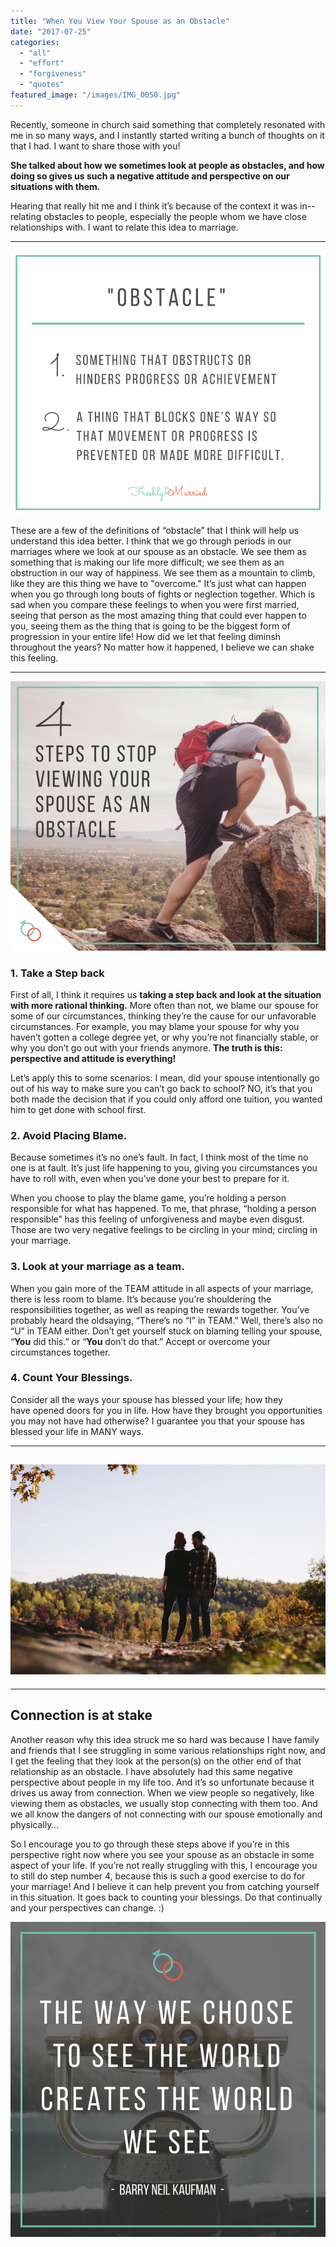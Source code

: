 ```yaml
---
title: "When You View Your Spouse as an Obstacle"
date: "2017-07-25"
categories: 
  - "all"
  - "effort"
  - "forgiveness"
  - "quotes"
featured_image: "/images/IMG_0050.jpg"
---
```


Recently, someone in church said something that completely resonated with me in so many ways, and I instantly started writing a bunch of thoughts on it that I had. I want to share those with you!

**She talked about how we sometimes look at people as obstacles, and how doing so gives us such a negative attitude and perspective on our situations with them.**  

Hearing that really hit me and I think it’s because of the context it was in--relating obstacles to people, especially the people whom we have close relationships with. I want to relate this idea to marriage.

* * *

![obstacles, overcoming obstacles, overcoming obstacles in marriage, looking at people as obstacles, people are not obstacles, your spouse is not an obstacle, don't look at people as obstacles, how to not see people as obstacles, husband is obstacle, wife is obstacle, marriage advice, marriage help](/images/OBSTACLE.png)

These are a few of the definitions of “obstacle” that I think will help us understand this idea better. I think that we go through periods in our marriages where we look at our spouse as an obstacle. We see them as something that is making our life more difficult; we see them as an obstruction in our way of happiness. We see them as a mountain to climb, like they are this thing we have to "overcome." It’s just what can happen when you go through long bouts of fights or neglection together. Which is sad when you compare these feelings to when you were first married, seeing that person as the most amazing thing that could ever happen to you, seeing them as the thing that is going to be the biggest form of progression in your entire life! How did we let that feeling diminsh throughout the years? No matter how it happened, I believe we can shake this feeling.

* * *

![obstacles, overcoming obstacles, overcoming obstacles in marriage, looking at people as obstacles, people are not obstacles, your spouse is not an obstacle, don't look at people as obstacles, how to not see people as obstacles, husband is obstacle, wife is obstacle, marriage advice, marriage help](/images/4-steps-to-stop-viewing-your-spouse-as-an-obstacle-1.png)

### 1\. Take a Step back

First of all, I think it requires us **taking a step back and look at the situation with more rational thinking.** More often than not, we blame our spouse for some of our circumstances, thinking they’re the cause for our unfavorable circumstances. For example, you may blame your spouse for why you haven’t gotten a college degree yet, or why you’re not financially stable, or why you don’t go out with your friends anymore. **The truth is this: perspective and attitude is everything!**

Let’s apply this to some scenarios: I mean, did your spouse intentionally go out of his way to make sure you can’t go back to school? NO, it’s that you both made the decision that if you could only afford one tuition, you wanted him to get done with school first.

### 2\. Avoid Placing Blame.

Because sometimes it’s no one’s fault. In fact, I think most of the time no one is at fault. It’s just life happening to you, giving you circumstances you have to roll with, even when you’ve done your best to prepare for it.

When you choose to play the blame game, you’re holding a person responsible for what has happened. To me, that phrase, “holding a person responsible” has this feeling of unforgiveness and maybe even disgust. Those are two very negative feelings to be circling in your mind; circling in your marriage.

### 3\. Look at your marriage as a team.

When you gain more of the TEAM attitude in all aspects of your marriage, there is less room to blame. It’s because you’re shouldering the responsibilities together, as well as reaping the rewards together. You’ve probably heard the oldsaying, “There’s no “I” in TEAM.” Well, there’s also no “U” in TEAM either. Don’t get yourself stuck on blaming telling your spouse, “**You** did this.” or “**You** don’t do that.” Accept or overcome your circumstances together.

### 4\. Count Your Blessings.

Consider all the ways your spouse has blessed your life; how they have opened doors for you in life. How have they brought you opportunities you may not have had otherwise? I guarantee you that your spouse has blessed your life in MANY ways.

* * *

## ![obstacles, overcoming obstacles, overcoming obstacles in marriage, looking at people as obstacles, people are not obstacles, your spouse is not an obstacle, don't look at people as obstacles, how to not see people as obstacles, husband is obstacle, wife is obstacle, marriage advice, marriage help](/images/anita-peeples-38698.jpg)

* * *

## Connection is at stake

Another reason why this idea struck me so hard was because I have family and friends that I see struggling in some various relationships right now, and I get the feeling that they look at the person(s) on the other end of that relationship as an obstacle. I have absolutely had this same negative perspective about people in my life too. And it’s so unfortunate because it drives us away from connection. When we view people so negatively, like viewing them as obstacles, we usually stop connecting with them too. And we all know the dangers of not connecting with our spouse emotionally and physically…

So I encourage you to go through these steps above if you’re in this perspective right now where you see your spouse as an obstacle in some aspect of your life. If you’re not really struggling with this, I encourage you to still do step number 4, because this is such a good exercise to do for your marriage! And I believe it can help prevent you from catching yourself in this situation. It goes back to counting your blessings. Do that continually and your perspectives can change. :)

![obstacles, overcoming obstacles, overcoming obstacles in marriage, looking at people as obstacles, people are not obstacles, your spouse is not an obstacle, don't look at people as obstacles, how to not see people as obstacles, husband is obstacle, wife is obstacle, marriage advice, marriage help](/images/Copy-of-the-way-we-choose-to-see-the-world.png)

